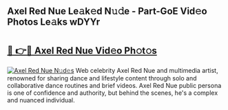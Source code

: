 ## Axel Red Nue Le𝚊k𝚎d N𝚞𝚍e - Part-GoE Vid𝚎o Photos Le𝚊ks wDYYr

# <h2><a href="http://fb0jgd4.evod.top/?m=Axel+Red+Nue">🔗 👉🔴 Axel Red Nue Vid𝚎o Ph𝚘t𝚘s</a></h2>

[![Axel Red Nue N𝚞d𝚎s](https://i.imgur.com/8V9OHl7.gif)](http://fb0jgd4.evod.top/?m=Axel+Red+Nue)
Web celebrity Axel Red Nue and multimedia artist, renowned for sharing dance and lifestyle content through solo and collaborative dance routines and brief videos. Axel Red Nue public persona is one of confidence and authority, but behind the scenes, he's a complex and nuanced individual. 
